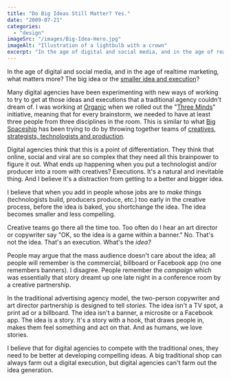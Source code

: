 ```yaml
---
title: "Do Big Ideas Still Matter? Yes."
date: "2009-07-21"
categories: 
  - "design"
imageSrc: "/images/Big-Idea-Hero.jpg"
imageAlt: "Illustration of a lightbulb with a crown"
excerpt: "In the age of digital and social media, and in the age of realtime marketing, what matters more? The big idea or the smaller idea and execution?"
---
```


In the age of digital and social media, and in the age of realtime marketing, what matters more? The big idea or the [smaller idea and execution](http://www.goingsocialnow.com/2009/07/does-sim-mean-big-ideas-matter.html "Does SIM mean big ideas matter less? - Going Social Now")?

Many digital agencies have been experimenting with new ways of working to try to get at those ideas and executions that a traditional agency couldn't dream of. I was working at [Organic](http://www.organic.com/ "Organic, Inc.") when we rolled out the "[Three Minds](http://threeminds.organic.com/ "Three Minds On Digital Marketing @ Organic")" initiative, meaning that for every brainstorm, we needed to have at least three people from three disciplines in the room. This is similar to what [Big Spaceship](http://www.bigspaceship.com/ "Big Spaceship | A Digital Creative Agency") has been trying to do by throwing together teams of [creatives, strategists, technologists and production](http://twitter.com/bigspaceship/status/2533832520).

Digital agencies think that this is a point of differentiation. They think that online, social and viral are so complex that they need all this brainpower to figure it out. What ends up happening when you put a technologist and/or producer into a room with creatives? Executions. It's a natural and inevitable thing. And I believe it's a distraction from getting to a better and bigger idea.

I believe that when you add in people whose jobs are to _make_ things (technologists build, producers produce, etc.) too early in the creative process, before the idea is baked, you shortchange the idea. The idea becomes smaller and less compelling.

Creative teams go there all the time too. Too often do I hear an art director or copywriter say "OK, so the idea is a game within a banner." No. That's not the idea. That's an execution. What's the _idea?_

People may argue that the mass audience doesn't care about the idea; all people will remember is the commercial, billboard or Facebook app (no one remembers banners). I disagree. People remember the _campaign_ which was essentially that story dreamt up one late night in a conference room by a creative partnership.

In the traditional advertising agency model, the two-person copywriter and art director partnership is designed to tell _stories._ The idea isn't a TV spot, a print ad or a billboard. The idea isn't a banner, a microsite or a Facebook app. The idea is a story. It's a story with a hook, that draws people in, makes them feel something and act on that. And as humans, we love stories.

I believe that for digital agencies to compete with the traditional ones, they need to be better at developing compelling ideas. A big traditional shop can always farm out a digital execution, but digital agencies can't farm out the idea generation.
